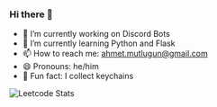 ### Hi there 👋

- 👾 I’m currently working on Discord Bots
- 🐍 I’m currently learning Python and Flask
- 📫 How to reach me: ahmet.mutlugun@gmail.com
- 😄 Pronouns: he/him
- 🔑 Fun fact: I collect keychains
<!--
**ahmetmutlugun/ahmetmutlugun** is a ✨ _special_ ✨ repository because its `README.md` (this file) appears on your GitHub profile.

Here are some ideas to get you started:
- 👯 I’m looking to collaborate on
-->

![Leetcode Stats](https://leetcard.jacoblin.cool/ahmetmutlugun)
